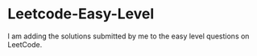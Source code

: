# Leetcode-Easy-Level
I am adding the solutions submitted by me to the easy level questions on LeetCode.
